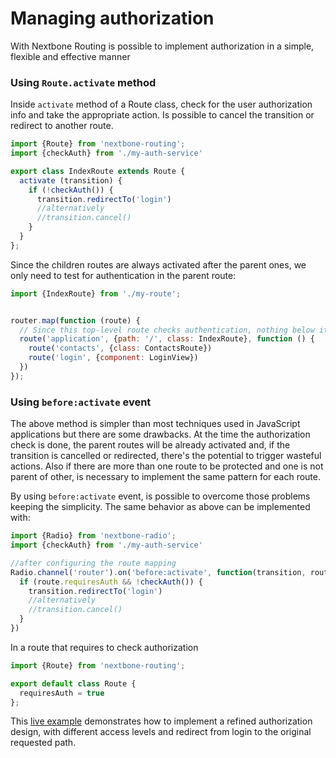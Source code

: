 # Managing authorization

With Nextbone Routing is possible to implement authorization in a simple, flexible and effective manner

### Using `Route.activate` method

Inside `activate` method of a Route class, check for the user authorization info and take the appropriate action.
Is possible to cancel the transition or redirect to another route.

```javascript
import {Route} from 'nextbone-routing';
import {checkAuth} from './my-auth-service'

export class IndexRoute extends Route {
  activate (transition) {
    if (!checkAuth()) {
      transition.redirectTo('login')
      //alternatively
      //transition.cancel()
    }
  }
};
```

Since the children routes are always activated after the parent ones, we only
need to test for authentication in the parent route:

```javascript
import {IndexRoute} from './my-route';


router.map(function (route) {
  // Since this top-level route checks authentication, nothing below it needs to
  route('application', {path: '/', class: IndexRoute}, function () {
    route('contacts', {class: ContactsRoute})
    route('login', {component: LoginView})
  })
});
```

### Using `before:activate` event

The above method is simpler than most techniques used in JavaScript applications
but there are some drawbacks. At the time the authorization check is done, the
parent routes will be already activated and, if the transition is cancelled or
redirected, there's the potential to trigger wasteful actions. Also if there are
more than one route to be protected and one is not parent of other, is necessary
to implement the same pattern for each route.

By using `before:activate` event, is possible to overcome those problems keeping
the simplicity. The same behavior as above can be implemented with:

```js
import {Radio} from 'nextbone-radio';
import {checkAuth} from './my-auth-service'

//after configuring the route mapping
Radio.channel('router').on('before:activate', function(transition, route) {
  if (route.requiresAuth && !checkAuth()) {
    transition.redirectTo('login')
    //alternatively
    //transition.cancel()
  }
})
```

In a route that requires to check authorization

```javascript
import {Route} from 'nextbone-routing';

export default class Route {
  requiresAuth = true
};
```

This [live example](http://codepen.io/blikblum/pen/mWmbQX?editors=1010)
demonstrates how to implement a refined authorization design, with different
access levels and redirect from login to the original requested path.
